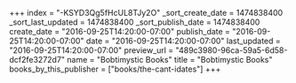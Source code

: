 +++
index = "-KSYD3Qg5fHcUL8TJy2O"
_sort_create_date = 1474838400
_sort_last_updated = 1474838400
_sort_publish_date = 1474838400
create_date = "2016-09-25T14:20:00-07:00"
publish_date = "2016-09-25T14:20:00-07:00"
date = "2016-09-25T14:20:00-07:00"
last_updated = "2016-09-25T14:20:00-07:00"
preview_url = "489c3980-96ca-59a5-6d58-dcf2fe3272d7"
name = "Bobtimystic Books"
title = "Bobtimystic Books"
books_by_this_publisher = ["books/the-cant-idates"]
+++
